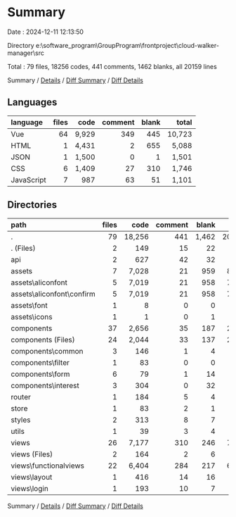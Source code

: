 # Summary

Date : 2024-12-11 12:13:50

Directory e:\\software_program\\GroupProgram\\frontproject\\cloud-walker-manager\\src

Total : 79 files,  18256 codes, 441 comments, 1462 blanks, all 20159 lines

Summary / [Details](details.md) / [Diff Summary](diff.md) / [Diff Details](diff-details.md)

## Languages
| language | files | code | comment | blank | total |
| :--- | ---: | ---: | ---: | ---: | ---: |
| Vue | 64 | 9,929 | 349 | 445 | 10,723 |
| HTML | 1 | 4,431 | 2 | 655 | 5,088 |
| JSON | 1 | 1,500 | 0 | 1 | 1,501 |
| CSS | 6 | 1,409 | 27 | 310 | 1,746 |
| JavaScript | 7 | 987 | 63 | 51 | 1,101 |

## Directories
| path | files | code | comment | blank | total |
| :--- | ---: | ---: | ---: | ---: | ---: |
| . | 79 | 18,256 | 441 | 1,462 | 20,159 |
| . (Files) | 2 | 149 | 15 | 22 | 186 |
| api | 2 | 627 | 42 | 32 | 701 |
| assets | 7 | 7,028 | 21 | 959 | 8,008 |
| assets\\aliconfont | 5 | 7,019 | 21 | 958 | 7,998 |
| assets\\aliconfont\\confirm | 5 | 7,019 | 21 | 958 | 7,998 |
| assets\\font | 1 | 8 | 0 | 0 | 8 |
| assets\\icons | 1 | 1 | 0 | 1 | 2 |
| components | 37 | 2,656 | 35 | 187 | 2,878 |
| components (Files) | 24 | 2,044 | 33 | 137 | 2,214 |
| components\\common | 3 | 146 | 1 | 4 | 151 |
| components\\filter | 1 | 83 | 0 | 0 | 83 |
| components\\form | 6 | 79 | 1 | 14 | 94 |
| components\\interest | 3 | 304 | 0 | 32 | 336 |
| router | 1 | 184 | 5 | 4 | 193 |
| store | 1 | 83 | 2 | 1 | 86 |
| styles | 2 | 313 | 8 | 7 | 328 |
| utils | 1 | 39 | 3 | 4 | 46 |
| views | 26 | 7,177 | 310 | 246 | 7,733 |
| views (Files) | 2 | 164 | 2 | 6 | 172 |
| views\\functionalviews | 22 | 6,404 | 284 | 217 | 6,905 |
| views\\layout | 1 | 416 | 14 | 16 | 446 |
| views\\login | 1 | 193 | 10 | 7 | 210 |

Summary / [Details](details.md) / [Diff Summary](diff.md) / [Diff Details](diff-details.md)